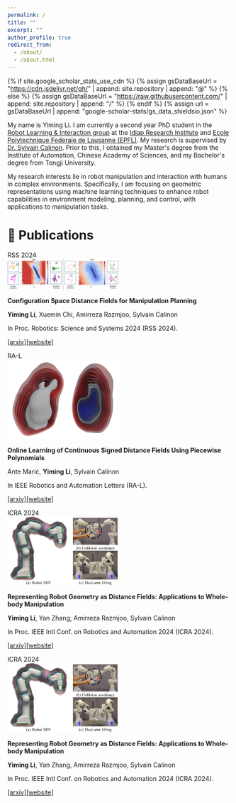 ```yaml
---
permalink: /
title: ""
excerpt: ""
author_profile: true
redirect_from: 
  - /about/
  - /about.html
---
```


{% if site.google_scholar_stats_use_cdn %}
{% assign gsDataBaseUrl = "https://cdn.jsdelivr.net/gh/" | append: site.repository | append: "@" %}
{% else %}
{% assign gsDataBaseUrl = "https://raw.githubusercontent.com/" | append: site.repository | append: "/" %}
{% endif %}
{% assign url = gsDataBaseUrl | append: "google-scholar-stats/gs_data_shieldsio.json" %}

<span class='anchor' id='about-me'></span>
My name is Yiming Li. I am currently a second year PhD student in the [Robot Learning & Interaction group](https://idiap.ch/rli/) at the [Idiap Research Institute](https://www.idiap.ch/en) and [Ecole Polytechnique Federale de Lausanne (EPFL)](https://www.epfl.ch/en/). My research is supervised by [Dr. Sylvain Calinon](https://calinon.ch/). Prior to this, I obtained my Master's degree from the Institute of Automation, Chinese Academy of Sciences, and my Bachelor's degree from Tongji University.

My research interests lie in robot manipulation and interaction with humans in complex environments. Specifically, I am focusing on geometric representations using machine learning techniques to enhance robot capabilities in environment modeling, planning, and control, with applications to manipulation tasks.



<!-- # 🔥 News
- *2024.05*: &nbsp;🎉🎉 Our paper [Configuration Space Distance Fields for Manipulation Planning](https://arxiv.org/pdf/2406.01137) is accepted to RSS 2024!

- *2024.04*: &nbsp;🎉🎉 Our paper [Online Learning of Continuous Signed Distance Fields Using Piecewise Polynomials](https://arxiv.org/pdf/2401.07698) is accepted to IEEE Robotics and Automation Letters (RA-L)!

- *2024.01*: &nbsp;🎉🎉 Our paper [Representing Robot Geometry as Distance Fields: Applications to Whole-body Manipulation](https://arxiv.org/pdf/2307.00533) is accepted to ICRA 2024! -->

# 📝 Publications 

<div class='paper-box'><div class='paper-box-image'><div><div class="badge">RSS 2024</div><img src='images/CDF.png' alt="sym" width="50%"></div></div>
<div class='paper-box-text' markdown="1">

**Configuration Space Distance Fields for Manipulation Planning**

**Yiming Li**, Xuemin Chi, Amirreza Razmjoo, Sylvain Calinon

In Proc. Robotics: Science and Systems 2024 (RSS 2024).

[[arxiv]](https://arxiv.org/pdf/2406.01137)[[website]](https://sites.google.com/view/cdfmp)
</div>
</div>

<!--  -->

<div class='paper-box'><div class='paper-box-image'><div><div class="badge">RA-L</div><img src='images/ppSDF.png' alt="sym" width="50%"></div></div>
<div class='paper-box-text' markdown="1">

**Online Learning of Continuous Signed Distance Fields Using Piecewise Polynomials**

Ante Marić, **Yiming Li**, Sylvain Calinon

In IEEE Robotics and Automation Letters (RA-L).

[[arxiv]](https://arxiv.org/pdf/2307.00533)[[website]](https://sites.google.com/view/pp-sdf)
</div>
</div>

<!--  -->

<div class='paper-box'><div class='paper-box-image'><div><div class="badge">ICRA 2024</div><img src='images/RDF.png' alt="sym" width="50%"></div></div>
<div class='paper-box-text' markdown="1">

**Representing Robot Geometry as Distance Fields: Applications to Whole-body Manipulation**

**Yiming Li**, Yan Zhang, Amirreza Razmjoo, Sylvain Calinon

In Proc. IEEE Intl Conf. on Robotics and Automation 2024 (ICRA 2024).

[[arxiv]](https://arxiv.org/pdf/2401.07698)[[website]](https://sites.google.com/view/lrdf)
</div>
</div>

<!--  -->

<div class='paper-box'><div class='paper-box-image'><div><div class="badge">ICRA 2024</div><img src='images/RDF.png' alt="sym" width="50%"></div></div>
<div class='paper-box-text' markdown="1">

**Representing Robot Geometry as Distance Fields: Applications to Whole-body Manipulation**

**Yiming Li**, Yan Zhang, Amirreza Razmjoo, Sylvain Calinon

In Proc. IEEE Intl Conf. on Robotics and Automation 2024 (ICRA 2024).

[[arxiv]](https://arxiv.org/pdf/2401.07698)[[website]](https://sites.google.com/view/lrdf)
</div>
</div>


<!-- # 🎖 Honors and Awards
- *2021.10* Lorem ipsum dolor sit amet, consectetur adipiscing elit. Vivamus ornare aliquet ipsum, ac tempus justo dapibus sit amet. 
- *2021.09* Lorem ipsum dolor sit amet, consectetur adipiscing elit. Vivamus ornare aliquet ipsum, ac tempus justo dapibus sit amet. 

# 📖 Educations
- *2019.06 - 2022.04 (now)*, Lorem ipsum dolor sit amet, consectetur adipiscing elit. Vivamus ornare aliquet ipsum, ac tempus justo dapibus sit amet. 
- *2015.09 - 2019.06*, Lorem ipsum dolor sit amet, consectetur adipiscing elit. Vivamus ornare aliquet ipsum, ac tempus justo dapibus sit amet. 

# 💬 Invited Talks
- *2021.06*, Lorem ipsum dolor sit amet, consectetur adipiscing elit. Vivamus ornare aliquet ipsum, ac tempus justo dapibus sit amet. 
- *2021.03*, Lorem ipsum dolor sit amet, consectetur adipiscing elit. Vivamus ornare aliquet ipsum, ac tempus justo dapibus sit amet.  \| [\[video\]](https://github.com/)

# 💻 Internships
- *2019.05 - 2020.02*, [Lorem](https://github.com/), China. -->